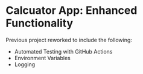 # Calcuator App: Enhanced Functionality

Previous project reworked to include the following:
- Automated Testing with GitHub Actions
- Environment Variables
- Logging